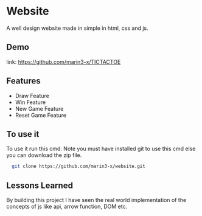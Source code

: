 
# Website

A well design website made in simple in html, css and js.





## Demo

link: https://github.com/marin3-x/TICTACTOE


## Features

- Draw Feature
- Win Feature
- New Game Feature
- Reset Game Feature

## To use it 

To use it run this cmd. Note you must have installed git to use this cmd else you can download the zip file.

```bash
  git clone https://github.com/marin3-x/website.git
```



## Lessons Learned
 By building this project I have seen the real world implementation of the concepts of js like api, arrow function, DOM etc.
